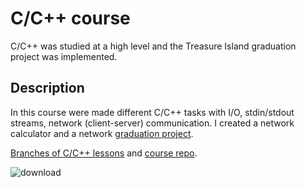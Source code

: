 # C/C++ course
C/C++ was studied at a high level and the Treasure Island graduation project was implemented.

## Description
In this course were made different C/C++ tasks with I/O, stdin/stdout streams, network (client-server) communication.
I created a network calculator and a network [graduation project](https://github.com/v-mk-s/Treasure-Island-Game).

[Branches of C/C++ lessons](https://github.com/v-mk-s/prep-2021-02/branches/yours) and [course repo](https://github.com/v-mk-s/prep-2021-02).

![download](https://user-images.githubusercontent.com/32800793/152339753-e66a3c30-4c7d-444e-9a62-bc4b7e49fa1f.png)
